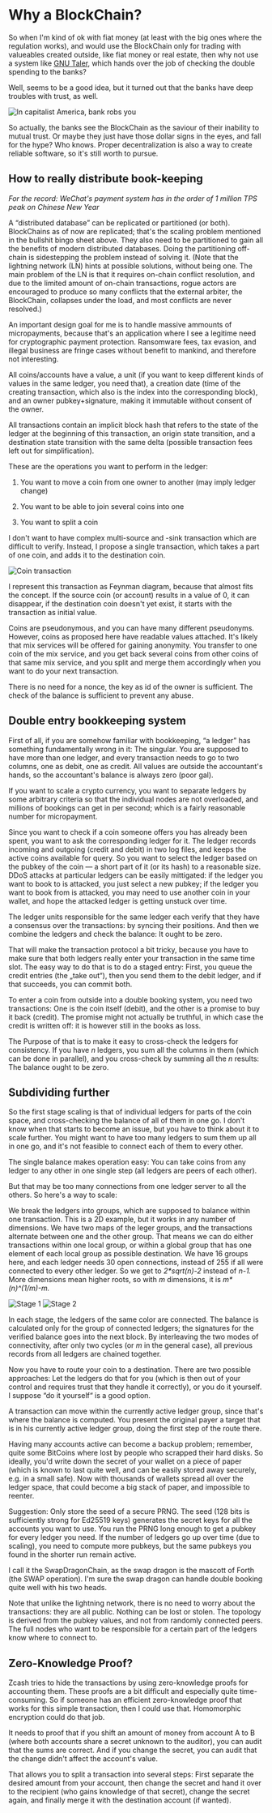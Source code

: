 # Why a BlockChain?

So when I'm kind of ok with fiat money (at least with the big ones where the
regulation works), and would use the BlockChain only for trading with
valueables created outside, like fiat money or real estate, then why not use a
system like [GNU Taler](https://taler.net/), which hands over the job of
checking the double spending to the banks?

Well, seems to be a good idea, but it turned out that the banks have
deep troubles with trust, as well.

![In capitalist America, bank robs you](https://pics.me.me/do-you-think-russians-have-in-capitalist-america-memes-in-27816895.png)

So actually, the banks see the BlockChain as the saviour of their
inability to mutual trust.  Or maybe they just have those dollar signs
in the eyes, and fall for the hype?  Who knows.  Proper
decentralization is also a way to create reliable software, so it's
still worth to pursue.

## How to really distribute book-keeping

_For the record: WeChat's payment system has in the order of 1 million TPS
peak on Chinese New Year_

A “distributed database” can be replicated or partitioned (or both).
BlockChains as of now are replicated; that's the scaling problem mentioned in
the bullshit bingo sheet above.  They also need to be partitioned to gain all
the benefits of modern distributed databases.  Doing the partitioning
off-chain is sidestepping the problem instead of solving it.  (Note that the
lightning network (LN) hints at possible solutions, without being one.  The
main problem of the LN is that it requires on-chain conflict resolution, and
due to the limited amount of on-chain transactions, rogue actors are
encouraged to produce so many conflicts that the external arbiter, the
BlockChain, collapses under the load, and most conflicts are never resolved.)

An important design goal for me is to handle massive ammounts of
micropayments, because that's an application where I see a legitime need for
cryptographic payment protection.  Ransomware fees, tax evasion, and illegal
business are fringe cases without benefit to mankind, and therefore not
interesting.

All coins/accounts have a value, a unit (if you want to keep different kinds
of values in the same ledger, you need that), a creation date (time of the
creating transaction, which also is the index into the corresponding block),
and an owner pubkey+signature, making it immutable without consent of the
owner.

All transactions contain an implicit block hash that refers to the
state of the ledger at the beginning of this transaction, an origin state
transition, and a destination state transition with the same delta
(possible transaction fees left out for simplification).

These are the operations you want to perform in the ledger:

  1. You want to move a coin from one owner to another (may imply
  ledger change)

  2. You want to be able to join several coins into one

  3. You want to split a coin

I don't want to have complex multi-source and -sink transaction which
are difficult to verify.  Instead, I propose a single transaction,
which takes a part of one coin, and adds it to the destination coin.

![Coin transaction](https://upload.wikimedia.org/wikipedia/commons/thumb/c/ca/Feynmandiagram.svg/220px-Feynmandiagram.svg.png)

I represent this transaction as Feynman diagram, because that almost fits the
concept.  If the source coin (or account) results in a value of 0, it can
disappear, if the destination coin doesn't yet exist, it starts with the
transaction as initial value.

Coins are pseudonymous, and you can have many different pseudonyms.  However,
coins as proposed here have readable values attached.  It's likely that mix
services will be offered for gaining anonymity.  You transfer to one coin of
the mix service, and you get back several coins from other coins of that same
mix service, and you split and merge them accordingly when you want to do your
next transaction.

There is no need for a nonce, the key as id of the owner is
sufficient.  The check of the balance is sufficient to prevent any
abuse.

## Double entry bookkeeping system

First of all, if you are somehow familiar with bookkeeping, “a ledger”
has something fundamentally wrong in it: The singular.  You are
supposed to have more than one ledger, and every transaction needs to
go to two columns, one as debit, one as credit.  All values are outside the
accountant's hands, so the accountant's balance is always zero (poor gal).

If you want to scale a crypto currency, you want to separate ledgers
by some arbitrary criteria so that the individual nodes are not
overloaded, and millions of bookings can get in per second; which is a
fairly reasonable number for micropayment.

Since you want to check if a coin someone offers you has already been
spent, you want to ask the corresponding ledger for it.  The ledger
records incoming and outgoing (credit and debit) in two log files, and
keeps the active coins available for query.  So you want to select the
ledger based on the pubkey of the coin — a short part of it (or its
hash) to a reasonable size.  DDoS attacks at particular ledgers can be
easily mittigated: if the ledger you want to book to is attacked, you
just select a new pubkey; if the ledger you want to book from is
attacked, you may need to use another coin in your wallet, and hope
the attacked ledger is getting unstuck over time.

The ledger units responsible for the same ledger each verify that they
have a consensus over the transactions: by syncing their positions.
And then we combine the ledgers and check the balance: It ought to be
zero.

That will make the transaction protocol a bit tricky, because you have
to make sure that both ledgers really enter your transaction in the
same time slot.  The easy way to do that is to do a staged entry:
First, you queue the credit entries (the „take out“), then you send
them to the debit ledger, and if that succeeds, you can commit both.

To enter a coin from outside into a double booking system, you need two
transactions: One is the coin itself (debit), and the other is a promise to
buy it back (credit).  The promise might not actually be truthful, in which
case the credit is written off: it is however still in the books as loss.

The Purpose of that is to make it easy to cross-check the ledgers for
consistency.  If you have _n_ ledgers, you sum all the columns in them
(which can be done in parallel), and you cross-check by summing all
the _n_ results: The balance ought to be zero.

## Subdividing further

So the first stage scaling is that of individual ledgers for parts of the coin
space, and cross-checking the balance of all of them in one go.  I don't know
when that starts to become an issue, but you have to think about it to scale
further.  You might want to have too many ledgers to sum them up all in one
go, and it's not feasible to connect each of them to every other.

The single balance makes operation easy: You can take coins from any ledger to
any other in one single step (all ledgers are peers of each other).

But that may be too many connections from one ledger server to all the
others.  So here's a way to scale:

We break the ledgers into groups, which are supposed to balance within
one transaction.  This is a 2D example, but it works in any number of
dimensions.  We have two maps of the leger groups, and the
transactions alternate between one and the other group.  That means we
can do either transactions within one local group, or within a global
group that has one element of each local group as possible
destination.  We have 16 groups here, and each ledger needs 30 open
connections, instead of 255 if all were connected to every other
ledger.  So we get to _2\*sqrt(n)-2_ instead of _n-1._  More dimensions
mean higher roots, so with _m_ dimensions, it is _m\*(n)^(1/m)-m._

![Stage 1](../doc/ledger-stage1.svg)
![Stage 2](../doc/ledger-stage2.svg)

In each stage, the ledgers of the same color are connected.  The
balance is calculated only for the group of connected ledgers; the
signatures for the verified balance goes into the next block.  By
interleaving the two modes of connectivity, after only two cycles (or
_m_ in the general case), all previous records from all ledgers are
chained together.

Now you have to route your coin to a destination.  There are two possible
approaches: Let the ledgers do that for you (which is then out of your control
and requires trust that they handle it correctly), or you do it yourself.  I
suppose “do it yourself“ is a good option.

A transaction can move within the currently active ledger group, since that's
where the balance is computed.  You present the original payer a target that
is in his currently active ledger group, doing the first step of the route
there.

Having many accounts active can become a backup problem; remember, quite some
BitCoins where lost by people who scrapped their hard disks.  So ideally,
you'd write down the secret of your wallet on a piece of paper (which is known
to last quite well, and can be easily stored away securely, e.g. in a small
safe).  Now with thousands of wallets spread all over the ledger space, that
could become a big stack of paper, and impossible to reenter.

Suggestion: Only store the seed of a secure PRNG.  The seed (128 bits is
sufficiently strong for Ed25519 keys) generates the secret keys for all the
accounts you want to use.  You run the PRNG long enough to get a pubkey for
every ledger you need.  If the number of ledgers go up over time (due to
scaling), you need to compute more pubkeys, but the same pubkeys you found in
the shorter run remain active.

I call it the SwapDragonChain, as the swap dragon is the mascott of
Forth (the SWAP operation).  I'm sure the swap dragon can handle
double booking quite well with his two heads.

Note that unlike the lightning network, there is no need to worry about the
transactions: they are all public.  Nothing can be lost or stolen.  The
topology is derived from the pubkey values, and not from randomly connected
peers.  The full nodes who want to be responsible for a certain part of the
ledgers know where to connect to.

## Zero-Knowledge Proof?

Zcash tries to hide the transactions by using zero-knowledge proofs
for accounting them.  These proofs are a bit difficult and especially
quite time-consuming.  So if someone has an efficient zero-knowledge
proof that works for this simple transaction, then I could use that.
Homomorphic encryption could do that job.

It needs to proof that if you shift an amount of money from account A
to B (where both accounts share a secret unknown to the auditor), you
can audit that the sums are correct.  And if you change the secret,
you can audit that the change didn't affect the account's value.

That allows you to split a transaction into several steps: First
separate the desired amount from your account, then change the secret
and hand it over to the recipient (who gains knowledge of that secret),
change the secret again, and finally merge it with the destination
account (if wanted).
